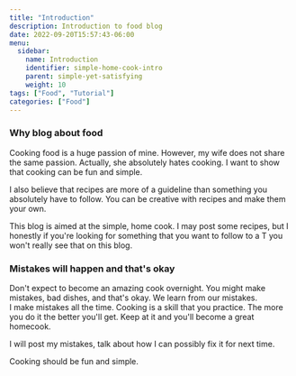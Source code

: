 ```yaml
---
title: "Introduction"
description: Introduction to food blog
date: 2022-09-20T15:57:43-06:00
menu:
  sidebar:
    name: Introduction
    identifier: simple-home-cook-intro
    parent: simple-yet-satisfying
    weight: 10
tags: ["Food", "Tutorial"]
categories: ["Food"]
---
```


### Why blog about food

Cooking food is a huge passion of mine.  However, my wife does not share the same passion.  Actually, she absolutely hates cooking.
I want to show that cooking can be fun and simple. 

I also believe that recipes are more of a guideline than something you absolutely have to follow.
You can be creative with recipes and make them your own.

This blog is aimed at the simple, home cook.  I may post some recipes, 
but I honestly if you're looking for something that you want to follow to a T you won't really see that on this blog.

### Mistakes will happen and that's okay

Don't expect to become an amazing cook overnight.  You might make mistakes, bad dishes, and that's okay.  We learn from our mistakes.  
I make mistakes all the time.  Cooking is a skill that you practice.  The more you do it the better you'll get.  Keep at it and you'll become a great homecook.

I will post my mistakes, talk about how I can possibly fix it for next time.  

Cooking should be fun and simple.